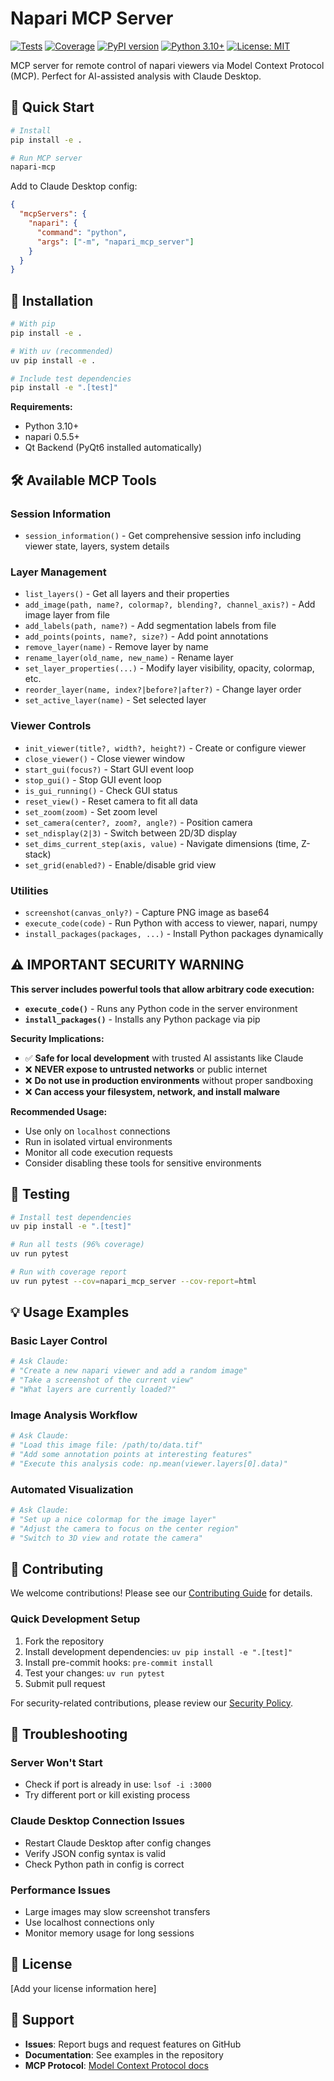 # Napari MCP Server

[![Tests](https://github.com/USERNAME/napari-mcp/workflows/Tests/badge.svg)](https://github.com/USERNAME/napari-mcp/actions)
[![Coverage](https://codecov.io/gh/USERNAME/napari-mcp/branch/main/graph/badge.svg)](https://codecov.io/gh/USERNAME/napari-mcp)
[![PyPI version](https://badge.fury.io/py/napari-mcp.svg)](https://badge.fury.io/py/napari-mcp)
[![Python 3.10+](https://img.shields.io/badge/python-3.10+-blue.svg)](https://www.python.org/downloads/)
[![License: MIT](https://img.shields.io/badge/License-MIT-yellow.svg)](https://opensource.org/licenses/MIT)

MCP server for remote control of napari viewers via Model Context Protocol (MCP). Perfect for AI-assisted analysis with Claude Desktop.

## 🚀 Quick Start

```bash
# Install
pip install -e .

# Run MCP server
napari-mcp
```

Add to Claude Desktop config:
```json
{
  "mcpServers": {
    "napari": {
      "command": "python",
      "args": ["-m", "napari_mcp_server"]
    }
  }
}
```

## 🔧 Installation

```bash
# With pip
pip install -e .

# With uv (recommended)
uv pip install -e .

# Include test dependencies
pip install -e ".[test]"
```

**Requirements:**
- Python 3.10+
- napari 0.5.5+  
- Qt Backend (PyQt6 installed automatically)

## 🛠 Available MCP Tools

### Session Information
- `session_information()` - Get comprehensive session info including viewer state, layers, system details

### Layer Management
- `list_layers()` - Get all layers and their properties
- `add_image(path, name?, colormap?, blending?, channel_axis?)` - Add image layer from file
- `add_labels(path, name?)` - Add segmentation labels from file  
- `add_points(points, name?, size?)` - Add point annotations
- `remove_layer(name)` - Remove layer by name
- `rename_layer(old_name, new_name)` - Rename layer
- `set_layer_properties(...)` - Modify layer visibility, opacity, colormap, etc.
- `reorder_layer(name, index?|before?|after?)` - Change layer order
- `set_active_layer(name)` - Set selected layer

### Viewer Controls
- `init_viewer(title?, width?, height?)` - Create or configure viewer
- `close_viewer()` - Close viewer window
- `start_gui(focus?)` - Start GUI event loop
- `stop_gui()` - Stop GUI event loop  
- `is_gui_running()` - Check GUI status
- `reset_view()` - Reset camera to fit all data
- `set_zoom(zoom)` - Set zoom level
- `set_camera(center?, zoom?, angle?)` - Position camera
- `set_ndisplay(2|3)` - Switch between 2D/3D display
- `set_dims_current_step(axis, value)` - Navigate dimensions (time, Z-stack)
- `set_grid(enabled?)` - Enable/disable grid view

### Utilities  
- `screenshot(canvas_only?)` - Capture PNG image as base64
- `execute_code(code)` - Run Python with access to viewer, napari, numpy
- `install_packages(packages, ...)` - Install Python packages dynamically

## ⚠️ **IMPORTANT SECURITY WARNING**

**This server includes powerful tools that allow arbitrary code execution:**

- **`execute_code()`** - Runs any Python code in the server environment
- **`install_packages()`** - Installs any Python package via pip

**Security Implications:**
- ✅ **Safe for local development** with trusted AI assistants like Claude
- ❌ **NEVER expose to untrusted networks** or public internet
- ❌ **Do not use in production environments** without proper sandboxing
- ❌ **Can access your filesystem, network, and install malware**

**Recommended Usage:**
- Use only on `localhost` connections
- Run in isolated virtual environments
- Monitor all code execution requests
- Consider disabling these tools for sensitive environments

## 🧪 Testing

```bash
# Install test dependencies
uv pip install -e ".[test]"

# Run all tests (96% coverage)
uv run pytest

# Run with coverage report
uv run pytest --cov=napari_mcp_server --cov-report=html
```

## 💡 Usage Examples

### Basic Layer Control
```python
# Ask Claude:
# "Create a new napari viewer and add a random image"
# "Take a screenshot of the current view"
# "What layers are currently loaded?"
```

### Image Analysis Workflow
```python
# Ask Claude:
# "Load this image file: /path/to/data.tif"
# "Add some annotation points at interesting features" 
# "Execute this analysis code: np.mean(viewer.layers[0].data)"
```

### Automated Visualization
```python
# Ask Claude:
# "Set up a nice colormap for the image layer"
# "Adjust the camera to focus on the center region"
# "Switch to 3D view and rotate the camera"
```

## 🤝 Contributing

We welcome contributions! Please see our [Contributing Guide](CONTRIBUTING.md) for details.

### Quick Development Setup
1. Fork the repository
2. Install development dependencies: `uv pip install -e ".[test]"`  
3. Install pre-commit hooks: `pre-commit install`
4. Test your changes: `uv run pytest`
5. Submit pull request

For security-related contributions, please review our [Security Policy](SECURITY.md).

## 🐛 Troubleshooting

### Server Won't Start
- Check if port is already in use: `lsof -i :3000`
- Try different port or kill existing process

### Claude Desktop Connection Issues  
- Restart Claude Desktop after config changes
- Verify JSON config syntax is valid
- Check Python path in config is correct

### Performance Issues
- Large images may slow screenshot transfers
- Use localhost connections only
- Monitor memory usage for long sessions

## 📄 License

[Add your license information here]

## 🙋 Support

- **Issues**: Report bugs and request features on GitHub
- **Documentation**: See examples in the repository
- **MCP Protocol**: [Model Context Protocol docs](https://modelcontextprotocol.io/)